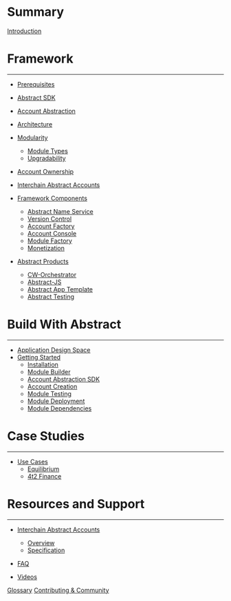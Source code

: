 # Summary

[Introduction](./0_introduction.md)

# Framework
---

- [Prerequisites](./3_framework/0_prerequisites.md)
- [Abstract SDK](./3_framework/1_abstract_sdk.md)
- [Account Abstraction](./3_framework/2_account_abstraction.md)
- [Architecture](./3_framework/3_architecture.md)
- [Modularity](./3_framework/5_modularity.md)
    - [Module Types](./3_framework/6_module_types.md)
    - [Upgradability](./3_framework/7_upgradability.md)
- [Account Ownership](./3_framework/4_ownership.md)
- [Interchain Abstract Accounts](./3_framework/8_ibc.md)

- [Framework Components](./5_platform/index.md)
    - [Abstract Name Service](./5_platform/1_ans.md)
    - [Version Control](./5_platform/2_version_control.md)
    - [Account Factory](./5_platform/3_account_factory.md)
    - [Account Console](./5_platform/4_account_console.md)
    - [Module Factory](./5_platform/5_module_factory.md)
    - [Monetization](./5_platform/6_monetization.md)

- [Abstract Products](1_products/index.md)
  - [CW-Orchestrator](./1_products/1_cw_orchestrator.md)
  - [Abstract-JS](./1_products/4_abstract_js.md)
  - [Abstract App Template](./1_products/2_abstract_app_template.md)
  - [Abstract Testing](./1_products/3_abstract_testing.md)

  
# Build With Abstract
---

- [Application Design Space](./2_introduction/1_design_space.md)
- [Getting Started](./4_get_started/1_index.md)
    - [Installation](./4_get_started/2_installation.md)
    - [Module Builder](./4_get_started/3_module_builder.md)
    - [Account Abstraction SDK](./4_get_started/4_sdk.md)
    - [Account Creation](./4_get_started/5_account_creation.md)
    - [Module Testing](./4_get_started/6_module_testing.md)
    - [Module Deployment](./4_get_started/7_module_deployment.md)
    - [Module Dependencies](./4_get_started/8_dependencies.md)


# Case Studies
---

- [Use Cases](./7_use_cases/index.md)
    - [Equilibrium](./7_use_cases/1_equilibrium.md)
    - [4t2 Finance](./7_use_cases/2_4t2.md)


# Resources and Support

---
- [Interchain Abstract Accounts](./ibc/index.md)
    - [Overview](./ibc/overview.md)
    - [Specification](./ibc/spec.md)

- [FAQ](./video_and_content/faq.md)
- [Videos](./video_and_content/videos.md)

[Glossary](./9_glossary.md)
[Contributing & Community](./contributing.md)


<!-- -Introduction
   -Brief overview of Abstract and its core principles.
   -Account Abstraction
   -Architecture
   -Modules - overview of modular architecture
   -Governance
   -Value Proposition - Overview of benefits for developers

-Getting Started
   -Installation - guide to get started with Abstraction
   -Account Creation
   -SDK
   -Module Development
       -Create, deploy, and integrate
       -Best practices

-Use Cases
   -Equilibrium/4t2 example
   -Inspiration and guidance for developers to explore new possibilities with Abstract.

-Resources and Support
   -Additional documentation, tutorials, guides
   -Contributing/Community
   -FAQ
   -Discord/Abstract links -->
